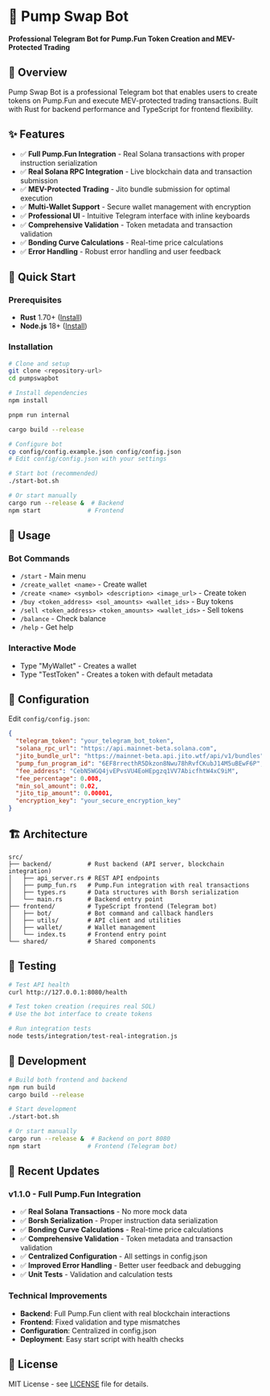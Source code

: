 # 🚀 Pump Swap Bot

**Professional Telegram Bot for Pump.Fun Token Creation and MEV-Protected Trading**

## 🎯 Overview

Pump Swap Bot is a professional Telegram bot that enables users to create tokens on Pump.Fun and execute MEV-protected trading transactions. Built with Rust for backend performance and TypeScript for frontend flexibility.

## ✨ Features

- ✅ **Full Pump.Fun Integration** - Real Solana transactions with proper instruction serialization
- ✅ **Real Solana RPC Integration** - Live blockchain data and transaction submission
- ✅ **MEV-Protected Trading** - Jito bundle submission for optimal execution
- ✅ **Multi-Wallet Support** - Secure wallet management with encryption
- ✅ **Professional UI** - Intuitive Telegram interface with inline keyboards
- ✅ **Comprehensive Validation** - Token metadata and transaction validation
- ✅ **Bonding Curve Calculations** - Real-time price calculations
- ✅ **Error Handling** - Robust error handling and user feedback

## 🚀 Quick Start

### Prerequisites

- **Rust** 1.70+ ([Install](https://rustup.rs/))
- **Node.js** 18+ ([Install](https://nodejs.org/))

### Installation

```bash
# Clone and setup
git clone <repository-url>
cd pumpswapbot

# Install dependencies
npm install

pnpm run internal

cargo build --release

# Configure bot
cp config/config.example.json config/config.json
# Edit config/config.json with your settings

# Start bot (recommended)
./start-bot.sh

# Or start manually
cargo run --release &  # Backend
npm start             # Frontend
```

## 📱 Usage

### Bot Commands

- `/start` - Main menu
- `/create_wallet <name>` - Create wallet
- `/create <name> <symbol> <description> <image_url>` - Create token
- `/buy <token_address> <sol_amounts> <wallet_ids>` - Buy tokens
- `/sell <token_address> <token_amounts> <wallet_ids>` - Sell tokens
- `/balance` - Check balance
- `/help` - Get help

### Interactive Mode

- Type "MyWallet" - Creates a wallet
- Type "TestToken" - Creates a token with default metadata

## 🔧 Configuration

Edit `config/config.json`:

```json
{
  "telegram_token": "your_telegram_bot_token",
  "solana_rpc_url": "https://api.mainnet-beta.solana.com",
  "jito_bundle_url": "https://mainnet-beta.api.jito.wtf/api/v1/bundles",
  "pump_fun_program_id": "6EF8rrecthR5Dkzon8Nwu78hRvfCKubJ14M5uBEwF6P",
  "fee_address": "CebN5WGQ4jvEPvsVU4EoHEpgzq1VV7AbicfhtW4xC9iM",
  "fee_percentage": 0.008,
  "min_sol_amount": 0.02,
  "jito_tip_amount": 0.00001,
  "encryption_key": "your_secure_encryption_key"
}
```

## 🏗️ Architecture

```
src/
├── backend/          # Rust backend (API server, blockchain integration)
│   ├── api_server.rs # REST API endpoints
│   ├── pump_fun.rs   # Pump.Fun integration with real transactions
│   ├── types.rs      # Data structures with Borsh serialization
│   └── main.rs       # Backend entry point
├── frontend/         # TypeScript frontend (Telegram bot)
│   ├── bot/          # Bot command and callback handlers
│   ├── utils/        # API client and utilities
│   ├── wallet/       # Wallet management
│   └── index.ts      # Frontend entry point
└── shared/           # Shared components
```

## 🧪 Testing

```bash
# Test API health
curl http://127.0.0.1:8080/health

# Test token creation (requires real SOL)
# Use the bot interface to create tokens

# Run integration tests
node tests/integration/test-real-integration.js
```

## 🚀 Development

```bash
# Build both frontend and backend
npm run build
cargo build --release

# Start development
./start-bot.sh

# Or start manually
cargo run --release &  # Backend on port 8080
npm start             # Frontend (Telegram bot)
```

## 🔧 Recent Updates

### v1.1.0 - Full Pump.Fun Integration

- ✅ **Real Solana Transactions** - No more mock data
- ✅ **Borsh Serialization** - Proper instruction data serialization
- ✅ **Bonding Curve Calculations** - Real-time price calculations
- ✅ **Comprehensive Validation** - Token metadata and transaction validation
- ✅ **Centralized Configuration** - All settings in config.json
- ✅ **Improved Error Handling** - Better user feedback and debugging
- ✅ **Unit Tests** - Validation and calculation tests

### Technical Improvements

- **Backend**: Full Pump.Fun client with real blockchain interactions
- **Frontend**: Fixed validation and type mismatches
- **Configuration**: Centralized in config.json
- **Deployment**: Easy start script with health checks

## 📄 License

MIT License - see [LICENSE](LICENSE) file for details.
